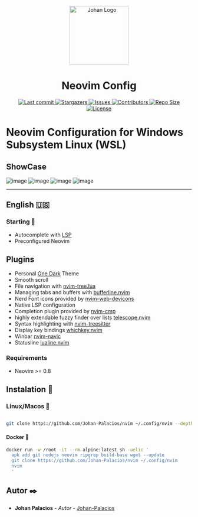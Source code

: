 <p align="center">
    <img alt="Johan Logo"
    src="https://user-images.githubusercontent.com/77251405/120911904-37bcd800-c648-11eb-9358-e62e4e16ac1c.png"
    height="160px"/>
  <h1 align="center">Neovim Config</h1>
</p>

<p align="center">
  <!-- <a href="https://github.com/Johan-Palacios/nvim/releases/latest"> -->
  <!--   <img alt="Latest release" src="https://img.shields.io/github/v/release/Johan-Palacios/nvim?style=for-the-badge&logo=starship&color=C9CBFF&logoColor=D9E0EE&labelColor=302D41" /> -->
  <!-- </a> -->
  <a href="https://github.com/Johan-Palacios/nvim/pulse">
    <img
      alt="Last commit"
      src="https://img.shields.io/github/last-commit/Johan-Palacios/nvim?style=for-the-badge&logo=starship&color=8bd5ca&logoColor=D9E0EE&labelColor=302D41"
    />
  </a>
  <a href="https://github.com/Johan-Palacios/nvim/stargazers">
    <img
      alt="Stargazers"
      src="https://img.shields.io/github/stars/Johan-Palacios/nvim?style=for-the-badge&logo=starship&color=c678dd&logoColor=d9e0ee&labelColor=282a36"
    />
  </a>
  <a href="https://github.com/Johan-Palacios/nvim/issues">
    <img
      alt="Issues"
      src="https://img.shields.io/github/issues/Johan-Palacios/nvim?style=for-the-badge&logo=gitbook&color=f0c062&logoColor=d9e0ee&labelColor=282a36"
    />
  </a>
  <a href="https://github.com/Johan-Palacios/nvim/contributors">
    <img
      alt="Contributors"
      src="https://img.shields.io/github/contributors/Johan-Palacios/nvim?style=for-the-badge&logo=opensourceinitiative&color=abcf84&logoColor=d9e0ee&labelColor=282a36"
    />
  </a>
  <a href="https://github.com/Johan-Palacios/nvim">
    <img
      alt="Repo Size"
      src="https://img.shields.io/github/repo-size/Johan-Palacios/nvim?color=%23DDB6F2&label=SIZE&logo=codesandbox&style=for-the-badge&logoColor=D9E0EE&labelColor=302D41"
    />
  </a>
  <a href="https://github.com/Johan-Palacios/nvim/blob/main/LICENSE">
    <img
      alt="License"
      src="https://img.shields.io/github/license/lunarvim/lunarvim?style=for-the-badge&logo=starship&color=ee999f&logoColor=D9E0EE&labelColor=302D41"
    />
  </a>

</p>

# Neovim Configuration for Windows Subsystem Linux (WSL)

## ShowCase

![image](https://github.com/Johan-Palacios/nvim/assets/77251405/7219b7cf-3f63-4951-b2ab-f38839fedf7f)
![image](https://github.com/Johan-Palacios/nvim/assets/77251405/33a286b5-8234-4dc0-9124-026dec83cdcc)
![image](https://github.com/Johan-Palacios/nvim/assets/77251405/d0af3518-4e85-44f2-b5ca-161017850724)
![image](https://github.com/Johan-Palacios/nvim/assets/77251405/8df49c0f-10cc-445e-82ab-6aea8e0680bc)

---

## English 🇺🇸

### Starting 🚀

- Autocomplete with [LSP](https://neovim.io/doc/user/lsp.html) 
- Preconfigured Neovim

## Plugins

- Personal [One Dark](https://github.com/Johan-Palacios/onedarker) Theme
- Smooth scroll
- File navigation with [nvim-tree.lua](https://github.com/nvim-tree/nvim-tree.lua) 
- Managing tabs and buffers with [bufferline.nvim](https://github.com/akinsho/bufferline.nvim) 
- Nerd Font icons provided by [nvim-web-devicons](https://github.com/nvim-tree/nvim-web-devicons)
- Native LSP configuration
- Completion plugin provided by [nvim-cmp](https://github.com/hrsh7th/nvim-cmp)
- highly extendable fuzzy finder over lists [telescope.nvim](https://github.com/nvim-telescope/telescope.nvim)
- Syntax highlighting with [nvim-treesitter](https://github.com/nvim-treesitter/nvim-treesitter) 
- Display key bindings [whichkey.nvim](https://github.com/folke/which-key.nvim)
- Winbar [nvim-navic](https://github.com/SmiteshP/nvim-navic) 
- Statusline [lualine.nvim](https://github.com/nvim-lualine/lualine.nvim)

### Requirements

- Neovim >= 0.8

## Instalation 🔧

### Linux/Macos 🐧

```bash

git clone https://github.com/Johan-Palacios/nvim ~/.config/nvim --depth 1 && nvim

```

#### Docker 🐋

```bash
docker run -w /root -it --rm alpine:latest sh -uelic '
  apk add git nodejs neovim ripgrep build-base wget --update
  git clone https://github.com/Johan-Palacios/nvim ~/.config/nvim
  nvim
  '

```

## Autor ✒️

- **Johan Palacios** - _Autor_ - [Johan-Palacios](https://github.com/Johan-Palacios)
